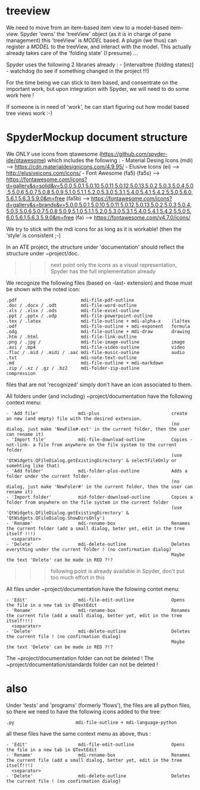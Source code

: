 # treeview

We need to move from an item-based item view to a model-based item-view.
Spyder 'owns' the 'treeView' object (as it is in charge of pane management)
this 'treeView' is *MODEL* based. A plugin (we thus) can register a *MODEL*
to the treeView, and interact with the model. This actually already takes 
care of the 'folding state' (I presume) ...

Spyder uses the following 2 libraries already :
    - [intervaltree (folding states)]
    - watchdog (to see if something changed in the project !!!)

For the time being we can stick to item based, and consentrate on the important
work, but upon integration with Spyder, we will need to do some work here !

If someone is in need of 'work', he can start figuring out how model based tree
views work :-)

# SpyderMockup document structure

We *ONLY* use icons from qtawesome (https://github.com/spyder-ide/qtawesome)
which includes the following :
    - Material Desing Icons (mdi) --> https://cdn.materialdesignicons.com/4.9.95/
    - Elusive Icons (ei) --> http://elusiveicons.com/icons/
    - Font Awesome
        (fa5)
        (fa5s) --> https://fontawesome.com/icons?d=gallery&s=solid&v=5.0.0,5.0.1,5.0.10,5.0.11,5.0.12,5.0.13,5.0.2,5.0.3,5.0.4,5.0.5,5.0.6,5.0.7,5.0.8,5.0.9,5.1.0,5.1.1,5.2.0,5.3.0,5.3.1,5.4.0,5.4.1,5.4.2,5.5.0,5.6.0,5.6.1,5.6.3,5.9.0&m=free
        (fa5b) --> https://fontawesome.com/icons?d=gallery&s=brands&v=5.0.0,5.0.1,5.0.10,5.0.11,5.0.12,5.0.13,5.0.2,5.0.3,5.0.4,5.0.5,5.0.6,5.0.7,5.0.8,5.0.9,5.1.0,5.1.1,5.2.0,5.3.0,5.3.1,5.4.0,5.4.1,5.4.2,5.5.0,5.6.0,5.6.1,5.6.3,5.9.0&m=free
        (fa) --> https://fontawesome.com/v4.7.0/icons/

We try to stick with the mdi icons for as long as it is workable!
(then the 'style' is consistent ;-)


In an ATE project, the structure under 'documentation' should reflect the structure under ~project/doc.

>>> next point only the icons as a visual representation, Spyder has the full implementation already

We recognize the following files (based on -last- extension) and those must be shown with the noted icon:

    .pdf                        mdi-file-pdf-outline   
    .doc / .docx / .odt         mdi-file-word-outline
    .xls / .xlsx / .ods         mdi-file-excel-outline
    .ppt / .pptx / .odp         mdi-file-powerpoint-outline
    .tex / .latex               mdi-file-outline + mdi-alpha-x    (la)tex
    .odf                        mdi-file-outline + mdi-exponent   formula
    .odg                        mdi-file-outline + mdi-draw       drawing
    .htm / .html                mdi-file-link-outline
    .png / .jpg /               mdi-file-image-outline            image
    .avi / .mp4                 mdi-file-video-outline            video
    .flac / .mid / .midi / .aac mdi-file-music-outline            audio
    .txt                        mdi-note-text-outline  
    .md                         mdi-file-outline + mdi-markdown
    .zip / .xz / .gz / .bz2     mdi-folder-zip-outline            compression
    
files that are not 'recognized' simply don't have an icon associated to them.


All folders under (and including) ~project/documentation have the following context menu:

    - 'Add file'               mdi-plus                           create an new (and empty) file with the desired extension.
                                                                  (no dialog, just make 'NewFile#.ext' in the current folder, then the user can rename it)
    - 'Import file'            mdi-file-download-outline          Copies -not-link- a file from anywhere on the file system to the current folder
                                                                  (use 'QtWidgets.QFileDialog.getExistingDirectory' & selectFileOnly or somehting like that)
    - 'Add folder'             mdi-folder-plus-outline            Adds a folder under the current folder.
                                                                  (no dialog, just make 'NewFoler#' in the current folder, then the user can rename it)
    - 'Import folder'          mid-folder-download-outline        Copies a folder from anywhere on the file system in the current folder
                                                                  (use 'QtWidgets.QFileDialog.getExistingDirectory' & 'QtWidgets.QFileDialog.ShowDirsOnly')
    - 'Rename'                 mdi-rename-box                     Renames the current folder (add a small dialog, beter yet, edit in the tree itself !!!)
      <separator>
    - 'Delete'                 mdi-delete-outline                 Deletes everything under the current folder ! (no confirmation dialog)
                                                                  Maybe the text 'Delete' can be made in RED ?!?

>>> following point is already available in Spyder, don't put too much effort in this   
                                                                  
All files under ~project/documentation have the folowing contet menu:
    
    - 'Edit'                   mdi-file-edit-outline              Opens the file in a new tab in QTextEdit
    - 'Rename'                 mdi-rename-box                     Renames the current file (add a small dialog, better yet, edit in the tree itself!!!)
      <separator>
    - 'Delete'                 mdi-delete-outline                 Deletes the current file ! (no confirmation dialog)
                                                                  Maybe the text 'Delete' can be made in RED ?!?
The ~project/documentation folder can not be deleted !
The ~project/documentation/standards folder can not be deleted !

# also

Under 'tests' and 'programs' (formerly 'flows'), the files are all python files, 
so there we need to have the following icons added to the tree:
    
    .py                       mdi-file-outline + mdi-language-python
    
all these files have the same context menu as above, thus :

    - 'Edit'                   mdi-file-edit-outline              Opens the file in a new tab in QTextEdit
    - 'Rename'                 mdi-rename-box                     Renames the current file (add a small dialog, better yet, edit in the tree itself!!!)
      <separator>
    - 'Delete'                 mdi-delete-outline                 Deletes the current file ! (no confirmation dialog)


    